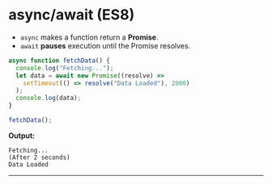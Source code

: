 # async/await (ES8)
- `async` makes a function return a **Promise**.  
- `await` **pauses** execution until the Promise resolves.  

```js
async function fetchData() {
  console.log("Fetching...");
  let data = await new Promise((resolve) =>
    setTimeout(() => resolve("Data Loaded"), 2000)
  );
  console.log(data);
}

fetchData();
```

**Output:**
```
Fetching...
(After 2 seconds)
Data Loaded
```

---